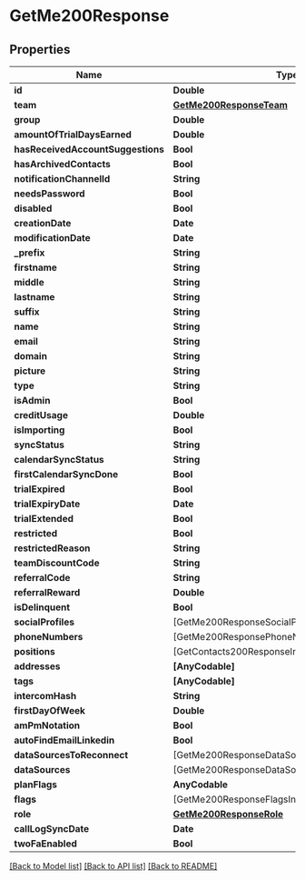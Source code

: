 # GetMe200Response

## Properties
Name | Type | Description | Notes
------------ | ------------- | ------------- | -------------
**id** | **Double** |  | [optional] 
**team** | [**GetMe200ResponseTeam**](GetMe200ResponseTeam.md) |  | [optional] 
**group** | **Double** |  | [optional] 
**amountOfTrialDaysEarned** | **Double** |  | [optional] 
**hasReceivedAccountSuggestions** | **Bool** |  | [optional] 
**hasArchivedContacts** | **Bool** |  | [optional] 
**notificationChannelId** | **String** |  | [optional] 
**needsPassword** | **Bool** |  | [optional] 
**disabled** | **Bool** |  | [optional] 
**creationDate** | **Date** |  | [optional] 
**modificationDate** | **Date** |  | [optional] 
**_prefix** | **String** |  | [optional] 
**firstname** | **String** |  | [optional] 
**middle** | **String** |  | [optional] 
**lastname** | **String** |  | [optional] 
**suffix** | **String** |  | [optional] 
**name** | **String** |  | [optional] 
**email** | **String** |  | [optional] 
**domain** | **String** |  | [optional] 
**picture** | **String** |  | [optional] 
**type** | **String** |  | [optional] 
**isAdmin** | **Bool** |  | [optional] 
**creditUsage** | **Double** |  | [optional] 
**isImporting** | **Bool** |  | [optional] 
**syncStatus** | **String** |  | [optional] 
**calendarSyncStatus** | **String** |  | [optional] 
**firstCalendarSyncDone** | **Bool** |  | [optional] 
**trialExpired** | **Bool** |  | [optional] 
**trialExpiryDate** | **Date** |  | [optional] 
**trialExtended** | **Bool** |  | [optional] 
**restricted** | **Bool** |  | [optional] 
**restrictedReason** | **String** |  | [optional] 
**teamDiscountCode** | **String** |  | [optional] 
**referralCode** | **String** |  | [optional] 
**referralReward** | **Double** |  | [optional] 
**isDelinquent** | **Bool** |  | [optional] 
**socialProfiles** | [GetMe200ResponseSocialProfilesInner] |  | [optional] 
**phoneNumbers** | [GetMe200ResponsePhoneNumbersInner] |  | [optional] 
**positions** | [GetContacts200ResponseInnerPositionsInner] |  | [optional] 
**addresses** | **[AnyCodable]** |  | [optional] 
**tags** | **[AnyCodable]** |  | [optional] 
**intercomHash** | **String** |  | [optional] 
**firstDayOfWeek** | **Double** |  | [optional] 
**amPmNotation** | **Bool** |  | [optional] 
**autoFindEmailLinkedin** | **Bool** |  | [optional] 
**dataSourcesToReconnect** | [GetMe200ResponseDataSourcesToReconnectInner] |  | [optional] 
**dataSources** | [GetMe200ResponseDataSourcesInner] |  | [optional] 
**planFlags** | **AnyCodable** |  | [optional] 
**flags** | [GetMe200ResponseFlagsInner] |  | [optional] 
**role** | [**GetMe200ResponseRole**](GetMe200ResponseRole.md) |  | [optional] 
**callLogSyncDate** | **Date** |  | [optional] 
**twoFaEnabled** | **Bool** |  | [optional] 

[[Back to Model list]](../README.md#documentation-for-models) [[Back to API list]](../README.md#documentation-for-api-endpoints) [[Back to README]](../README.md)


